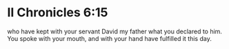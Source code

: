 # II Chronicles 6:15

who have kept with your servant David my father what you declared to him. You spoke with your mouth, and with your hand have fulfilled it this day.

